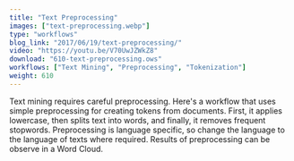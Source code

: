 ```yaml
---
title: "Text Preprocessing"
images: ["text-preprocessing.webp"]
type: "workflows"
blog_link: "2017/06/19/text-preprocessing/"
video: "https://youtu.be/V70UwJZWkZ8"
download: "610-text-preprocessing.ows"
workflows: ["Text Mining", "Preprocessing", "Tokenization"]
weight: 610
---
```


Text mining requires careful preprocessing. Here's a workflow that uses simple preprocessing for creating tokens from documents. First, it applies lowercase, then splits text into words, and finally, it removes frequent stopwords. Preprocessing is language specific, so change the language to the language of texts where required. Results of preprocessing can be observe in a Word Cloud.
